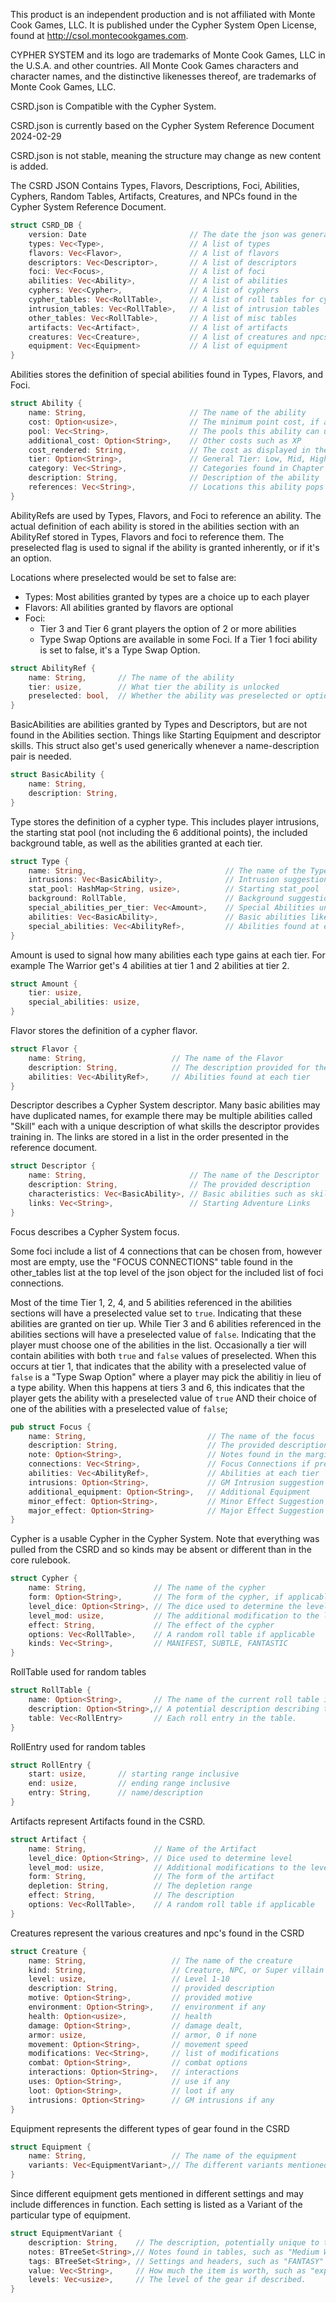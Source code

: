 This product is an independent production and is not affiliated with Monte Cook Games,
LLC. It is published under the Cypher System Open License, found at
http://csol.montecookgames.com.

CYPHER SYSTEM and its logo are trademarks of Monte Cook Games, LLC in the U.S.A.
and other countries. All Monte Cook Games characters and character names, and the
distinctive likenesses thereof, are trademarks of Monte Cook Games, LLC.

CSRD.json is Compatible with the Cypher System.

CSRD.json is currently based on the Cypher System Reference Document 2024-02-29

CSRD.json is not stable, meaning the structure may change as new content is added.

The CSRD JSON Contains Types, Flavors, Descriptions, Foci, Abilities, Cyphers, Random Tables, Artifacts,
Creatures, and NPCs found in the Cypher System Reference Document.

```rust
struct CSRD_DB {
    version: Date                       // The date the json was generated
    types: Vec<Type>,                   // A list of types
    flavors: Vec<Flavor>,               // A list of flavors
    descriptors: Vec<Descriptor>,       // A list of descriptors
    foci: Vec<Focus>,                   // A list of foci
    abilities: Vec<Ability>,            // A list of abilities
    cyphers: Vec<Cypher>,               // A list of cyphers
    cypher_tables: Vec<RollTable>,      // A list of roll tables for cyphers
    intrusion_tables: Vec<RollTable>,   // A list of intrusion tables
    other_tables: Vec<RollTable>,       // A list of misc tables
    artifacts: Vec<Artifact>,           // A list of artifacts
    creatures: Vec<Creature>,           // A list of creatures and npcs
    equipment: Vec<Equipment>           // A list of equipment
}
```

Abilities stores the definition of special abilities found in Types, Flavors, and Foci.

```rust
struct Ability {
    name: String,                       // The name of the ability
    cost: Option<usize>,                // The minimum point cost, if any
    pool: Vec<String>,                  // The pools this ability can use
    additional_cost: Option<String>,    // Other costs such as XP
    cost_rendered: String,              // The cost as displayed in the csrd
    tier: Option<String>,               // General Tier: Low, Mid, High
    category: Vec<String>,              // Categories found in Chapter 9
    description: String,                // Description of the ability
    references: Vec<String>,            // Locations this ability pops up
}
```

AbilityRefs are used by Types, Flavors, and Foci to reference an ability. The actual
definition of each ability is stored in the abilities section with an AbilityRef
stored in Types, Flavors and foci to reference them. The preselected flag is used
to signal if the ability is granted inherently, or if it's an option. 

Locations where preselected would be set to false are:
- Types: Most abilities granted by types are a choice up to each player
- Flavors: All abilities granted by flavors are optional
- Foci:
    - Tier 3 and Tier 6 grant players the option of 2 or more abilities
    - Type Swap Options are available in some Foci. If a Tier 1 foci ability is set to false, it's a Type Swap Option.

```rust
struct AbilityRef {
    name: String,       // The name of the ability
    tier: usize,        // What tier the ability is unlocked
    preselected: bool,  // Whether the ability was preselected or optional
}
```

BasicAbilities are abilities granted by Types and Descriptors, but are not found
in the Abilities section. Things like Starting Equipment and descriptor skills.
This struct also get's used generically whenever a name-description pair is needed.

```rust
struct BasicAbility {
    name: String,
    description: String,
}
```

Type stores the definition of a cypher type. This includes player intrusions, the starting
stat pool (not including the 6 additional points), the included background table, as well
as the abilities granted at each tier.

```rust
struct Type {
    name: String,                               // The name of the Type
    intrusions: Vec<BasicAbility>,              // Intrusion suggestions
    stat_pool: HashMap<String, usize>,          // Starting stat_pool
    background: RollTable,                      // Background suggestions
    special_abilities_per_tier: Vec<Amount>,    // Special Abilities unlocked at each tier
    abilities: Vec<BasicAbility>,               // Basic abilities like Starting Equipment and Effort
    special_abilities: Vec<AbilityRef>,         // Abilities found at each tier
}
```

Amount is used to signal how many abilities each type gains at each tier. For example
The Warrior get's 4 abilities at tier 1 and 2 abilities at tier 2.
```rust
struct Amount {
    tier: usize,
    special_abilities: usize,
}
```

Flavor stores the definition of a cypher flavor.
```rust
struct Flavor {
    name: String,                   // The name of the Flavor
    description: String,            // The description provided for the flavor
    abilities: Vec<AbilityRef>,     // Abilities found at each tier
}
```

Descriptor describes a Cypher System descriptor. Many basic abilities may have duplicated
names, for example there may be multiple abilities called "Skill" each with a unique description
of what skills the descriptor provides training in. The links are stored in a list in the order
presented in the reference document.
```rust
struct Descriptor {
    name: String,                       // The name of the Descriptor
    description: String,                // The provided description
    characteristics: Vec<BasicAbility>, // Basic abilities such as skills and pool points
    links: Vec<String>,                 // Starting Adventure Links
}
```

Focus describes a Cypher System focus. 

Some foci include a list of 4 connections that can be chosen
from, however most are empty, use the "FOCUS CONNECTIONS" table found in the other_tables list at 
the top level of the json object for the included list of foci connections. 

Most of the time Tier 1, 2, 4, and 5 abilities referenced in the abilities sections will have a preselected value 
set to `true`. Indicating that these abilities are granted on tier up. While Tier 3 and 6 abilities referenced 
in the abilities sections will have a preselected value of `false`. Indicating that the player must choose
one of the abilities in the list. Occasionally a tier will contain abilities with both `true` and `false` values
of preselected. When this occurs at tier 1, that indicates that the ability with a preselected value of `false`
is a "Type Swap Option" where a player may pick the abilitiy in lieu of a type ability. When this happens at
tiers 3 and 6, this indicates that the player gets the ability with a preselected value of `true` AND their choice
of one of the abilities with a preselected value of `false`;
```rust
pub struct Focus {
    name: String,                           // The name of the focus
    description: String,                    // The provided description
    note: Option<String>,                   // Notes found in the margins
    connections: Vec<String>,               // Focus Connections if present
    abilities: Vec<AbilityRef>,             // Abilities at each tier
    intrusions: Option<String>,             // GM Intrusion suggestion
    additional_equipment: Option<String>,   // Additional Equipment
    minor_effect: Option<String>,           // Minor Effect Suggestion
    major_effect: Option<String>            // Major Effect Suggestion
}
```

Cypher is a usable Cypher in the Cypher System. Note that everything was pulled from the CSRD and so kinds may be absent or different than in the core rulebook.
```rust
struct Cypher {
    name: String,               // The name of the cypher
    form: Option<String>,       // The form of the cypher, if applicable
    level_dice: Option<String>, // The dice used to determine the level
    level_mod: usize,           // The additional modification to the level
    effect: String,             // The effect of the cypher
    options: Vec<RollTable>,    // A random roll table if applicable
    kinds: Vec<String>,         // MANIFEST, SUBTLE, FANTASTIC
}
```

RollTable used for random tables
```rust
struct RollTable {
    name: Option<String>,       // The name of the current roll table if applicable
    description: Option<String>,// A potential description describing the roll table
    table: Vec<RollEntry>       // Each roll entry in the table.
}
```

RollEntry used for random tables
```rust
struct RollEntry {
    start: usize,       // starting range inclusive
    end: usize,         // ending range inclusive
    entry: String,      // name/description
}
```

Artifacts represent Artifacts found in the CSRD.
```rust
struct Artifact {
    name: String,               // Name of the Artifact
    level_dice: Option<String>, // Dice used to determine level
    level_mod: usize,           // Additional modifications to the level
    form: String,               // The form of the artifact
    depletion: String,          // The depletion range
    effect: String,             // The description
    options: Vec<RollTable>,    // A random roll table if applicable
}
```

Creatures represent the various creatures and npc's found in the CSRD
```rust
struct Creature {
    name: String,                   // The name of the creature
    kind: String,                   // Creature, NPC, or Super villain
    level: usize,                   // Level 1-10
    description: String,            // provided description
    motive: Option<String>,         // provided motive
    environment: Option<String>,    // environment if any
    health: Option<usize>,          // health
    damage: Option<String>,         // damage dealt,
    armor: usize,                   // armor, 0 if none
    movement: Option<String>,       // movement speed
    modifications: Vec<String>,     // list of modifications
    combat: Option<String>,         // combat options
    interactions: Option<String>,   // interactions
    uses: Option<String>,           // use if any
    loot: Option<String>,           // loot if any
    intrusions: Option<String>      // GM intrusions if any
}
```

Equipment represents the different types of gear found in the CSRD
```rust
struct Equipment {
    name: String,                   // The name of the equipment
    variants: Vec<EquipmentVariant>,// The different variants mentioned in csrd
}
```

Since different equipment gets mentioned in different settings and may include differences in function. Each setting is listed as a Variant of the particular type of equipment.
```rust
struct EquipmentVariant {
    description: String,    // The description, potentially unique to the setting
    notes: BTreeSet<String>,// Notes found in tables, such as "Medium Weapon" or "Short range"
    tags: BTreeSet<String>, // Settings and headers, such as "FANTASY" and "APPAREL & ARMOR"
    value: Vec<String>,     // How much the item is worth, such as "expensive" or "50 gp"
    levels: Vec<usize>,     // The level of the gear if described.
}
```
